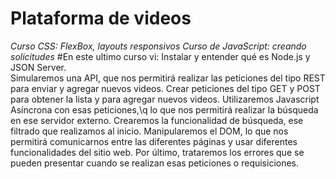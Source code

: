 # Plataforma de videos 
*Curso CSS: FlexBox, layouts responsivos 
Curso de JavaScript: creando solicitudes*
#En este ultimo curso vi:
    Instalar y entender qué es Node.js y JSON Server.  
    Simularemos una API, que nos permitirá realizar las peticiones del tipo REST para enviar y agregar nuevos videos.
    Crear peticiones del tipo GET y POST para obtener la lista y para agregar nuevos videos.
    Utilizaremos Javascript Asíncrona con esas peticiones,\q lo que nos permitirá realizar la búsqueda en ese servidor externo.
    Crearemos la funcionalidad de búsqueda, ese filtrado que realizamos al inicio.
    Manipularemos el DOM, lo que nos permitirá comunicarnos entre las diferentes páginas y usar diferentes funcionalidades del sitio web.
    Por último, trataremos los errores que se pueden presentar cuando se realizan esas peticiones o requisiciones.
